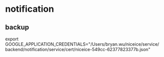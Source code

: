 
# notification

## backup

export GOOGLE_APPLICATION_CREDENTIALS="/Users/bryan.wu/niceice/service/backend/notification/service/cert/niceice-549cc-62377823377b.json"